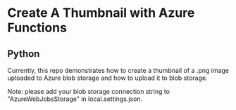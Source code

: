 # Create A Thumbnail with Azure Functions
## Python
Currently, this repo demonstrates how to create a thumbnail of a .png image uploaded to Azure blob storage and how to upload it to blob storage. 

Note: please add your blob storage connection string to "AzureWebJobsStorage" in local.settings.json.
